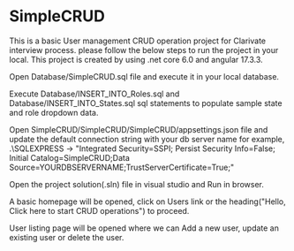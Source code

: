 # SimpleCRUD
This is a basic User management CRUD operation project for Clarivate interview process. please follow the below steps to run the project in your local. This project is created by using .net core 6.0 and angular 17.3.3.

Open Database/SimpleCRUD.sql file and execute it in your local database.

Execute Database/INSERT_INTO_Roles.sql and Database/INSERT_INTO_States.sql sql statements to populate sample state and role dropdown data. 

Open SimpleCRUD/SimpleCRUD/SimpleCRUD/appsettings.json file and update the default connection string with your db server name for example, .\SQLEXPRESS
-> "Integrated Security=SSPI; Persist Security Info=False; Initial Catalog=SimpleCRUD;Data Source=YOURDBSERVERNAME;TrustServerCertificate=True;"

Open the project solution(.sln) file in visual studio and Run in browser.

A basic homepage will be opened, click on Users link or the heading("Hello, Click here to start CRUD operations") to proceed.

User listing page will be opened where we can Add a new user, update an existing user or delete the user.
